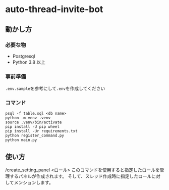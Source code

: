 # auto-thread-invite-bot

## 動かし方
### 必要な物
- Postgresql
- Python 3.8 以上

### 事前準備
`.env.sample`を参考にして`.env`を作成してください

### コマンド
```
psql -f table.sql <db name>
python -m venv .venv
source .venv/bin/activate
pip install -U pip wheel
pip install -Ur requirements.txt
python register_command.py
python main.py
```

## 使い方
/create_setting_panel <ロール>
このコマンドを使用すると指定したロールを管理するパネルが作成されます。
そして、スレッド作成時に指定したロールに対してメンションします。
